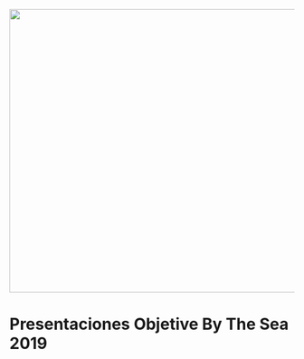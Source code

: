 <p><img src="https://objective-see.com/images/friends/conference.png" width="1500px" height="500px" /></p>

# Presentaciones Objetive By The Sea 2019
